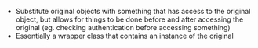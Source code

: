 - Substitute original objects with something that has access to the original object, but allows for things to be done before and after accessing the original (eg. checking authentication before accessing something)
- Essentially a wrapper class that contains an instance of the original